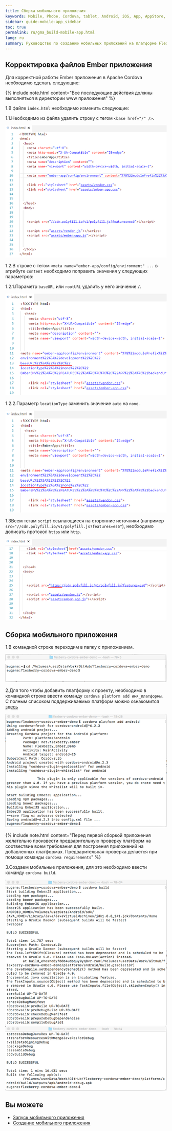 ```yaml
---
title: Сборка мобильного приложения 
keywords: Mobile, Phobe, Cordova, tablet, Android, iOS, App, AppStore, play market
sidebar: guide-mobile-app_sidebar
toc: true
permalink: ru/gma_build-mobile-app.html
lang: ru
summary: Руководство по созданию мобильных приложений на платформе Flexberry.
---
```


## Корректировка файлов Ember приложения

Для корректной работы Ember приложения в Apache Cordova необходимо сделать следующие:

{% include note.html content="Все последующие действия должны выполняться в директории www приложения" %}

1.В файле `index.html` необходимо изменить следующие:

1.1.Необходимо из файла удалить строку с тегом `<base href="/" />`.

![](/images/pages/guides/mobile-app/edit-index-ember.PNG)

1.2.В строке с тегом `<meta name="ember-app/config/environment" ...` в атрибуте `content` необходимо поправить значения у следующих параметров:

1.2.1.Параметр `baseURL` или `rootURL` удалить у него значение `/`.

![](/images/pages/guides/mobile-app/edit-index-ember-baseURL.PNG)

1.2.2.Параметр `locationType` заменить значение `auto` на `none`.

![](/images/pages/guides/mobile-app/edit-index-ember-locType.PNG)

1.3Всем тегам `script` ссылающиеся на сторонние источники (например `src="//cdn.polyfill.io/v1/polyfill.js?features=es6"`), необходимо дописать протокол `https` или `http`.

![](/images/pages/guides/mobile-app/edit-index-ember-src.PNG)

## Сборка мобильного приложения 

1.В командной строке переходим в папку с приложением.

![](/images/pages/guides/mobile-app/jump-mobile-app.png)

2.Для того чтобы добавить платформу к проекту, необходимо в командной строке ввести команду `cordova platform add имя_платформы`. С полным списоком поддерживаемых платформ можно ознакомится [здесь](https://cordova.apache.org/docs/en/latest/guide/support/index.html)

![](/images/pages/guides/mobile-app/add-new-platforms.png)

{% include note.html content="Перед первой сборкой приложения желательно произвести предварительную проверку платформ на соотвествие всем требования для построения приложений на добавленных платформах. Предварительная проверка делается при помощи команды `cordova requirements`" %}

3.Создаем мобильные приложения, для это необходимо ввести команду `cordova build`.

![](/images/pages/guides/mobile-app/mobile-app-build1.png)
![](/images/pages/guides/mobile-app/mobile-app-build2.png)

## Вы можете

* [Запуск мобильного приложения](gma_launch-mobile-app.html)
* [Создание мобильного приложения](gma_create-mobile-app.html)